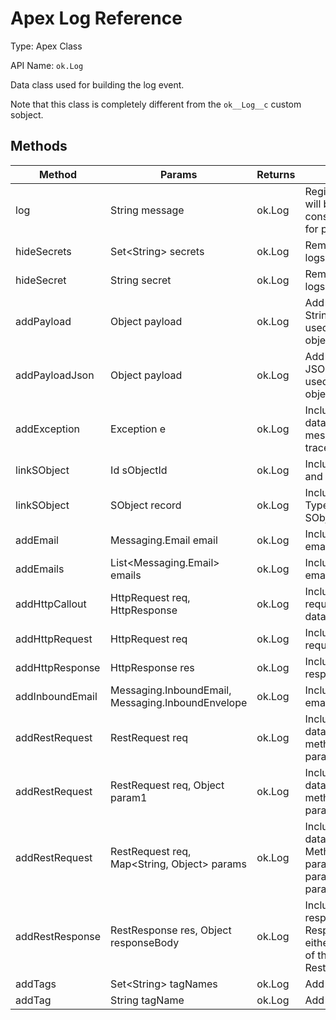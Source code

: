 # Apex Log Reference

Type: Apex Class

API Name: `ok.Log`

Data class used for building the log event.

Note that this class is completely different from the `ok__Log__c` custom sobject.

## Methods

| Method          | Params                                            | Returns | Description                                                                                                         |
| --------------- |---------------------------------------------------| ------- | ------------------------------------------------------------------------------------------------------------------- |
| log             | String message                                    | ok.Log  | Registers the log. Log will be printed to console and prepared for publishing.                                      |
| hideSecrets     | Set<String\> secrets                              | ok.Log  | Removes secrets from logs.                                                                                          |
| hideSecret      | String secret                                     | ok.Log  | Removes secret from logs.                                                                                           |
| addPayload      | Object payload                                    | ok.Log  | Add data. String.valueOf will be used to stringify the object.                                                      |
| addPayloadJson  | Object payload                                    | ok.Log  | Add data. JSON.serialize will be used to serialize the object.                                                      |
| addException    | Exception e                                       | ok.Log  | Includes exception data, exception message and stack trace.                                                         |
| linkSObject     | Id sObjectId                                      | ok.Log  | Includes SObject ID and Type in the log.                                                                            |
| linkSObject     | SObject record                                    | ok.Log  | Includes SObject ID, Type and serialized SObject.                                                                   |
| addEmail        | Messaging.Email email                             | ok.Log  | Includes outbound email data.                                                                                       |
| addEmails       | List<Messaging.Email\> emails                     | ok.Log  | Includes outbound email data.                                                                                       |
| addHttpCallout  | HttpRequest req, HttpResponse                     | ok.Log  | Includes HTTP request and response data.                                                                            |
| addHttpRequest  | HttpRequest req                                   | ok.Log  | Includes HTTP request data.                                                                                         |
| addHttpResponse | HttpResponse res                                  | ok.Log  | Includes HTTP response data.                                                                                        |
| addInboundEmail | Messaging.InboundEmail, Messaging.InboundEnvelope | ok.Log  | Includes inbound email data.                                                                                        |
| addRestRequest  | RestRequest req                                   | ok.Log  | Includes REST request data. Use if the REST method is without parameters.                                           |
| addRestRequest  | RestRequest req, Object param1                    | ok.Log  | Includes REST request data. Use if the REST method has one parameter.                                               |
| addRestRequest  | RestRequest req, Map<String, Object> params       | ok.Log  | Includes REST request data. Use if the REST Method has multiple parameters. Map parameter values by parameter name. |
| addRestResponse | RestResponse res, Object responseBody             | ok.Log  | Includes REST response data. Response body is either the return value of the method or RestContext.response.        |
| addTags         | Set<String\> tagNames                             | ok.Log  | Add tags to a log.                                                                                                  |
| addTag          | String tagName                                    | ok.Log  | Add tag to a log.                                                                                                   |

